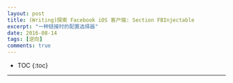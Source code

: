 ```yaml
---
layout: post
title: (Writing)探索 Facebook iOS 客户端: Section FBInjectable
excerpt: "一种链接时的配置选择器"
date: 2016-08-14
tags: [逆向]
comments: true
---
```

 
* TOC
{:toc}
---
 


